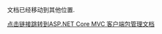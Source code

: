 文档已经移动到其他位置. 

[点击链接跳转到ASP.NET Core MVC 客户端包管理文档](../UI/AspNetCore/Client-Side-Package-Management.md)